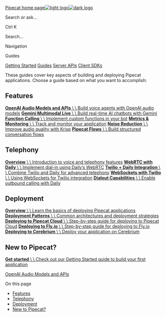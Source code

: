 [Pipecat home page![light logo](https://mintlify.s3.us-west-1.amazonaws.com/daily/logo/light.svg)![dark logo](https://mintlify.s3.us-west-1.amazonaws.com/daily/logo/dark.svg)](https://docs.pipecat.ai/)

Search or ask...

Ctrl K

Search...

Navigation

Guides

[Getting Started](https://docs.pipecat.ai/getting-started/overview) [Guides](https://docs.pipecat.ai/guides/introduction) [Server APIs](https://docs.pipecat.ai/server/introduction) [Client SDKs](https://docs.pipecat.ai/client/introduction)

These guides cover key aspects of building and deploying Pipecat applications. Choose a guide based on what you want to accomplish:

## [​](https://docs.pipecat.ai/guides/introduction\#features)  Features

[**OpenAI Audio Models and APIs** \\
\\
Build voice agents with OpenAI audio models](https://docs.pipecat.ai/guides/features/openai-audio-models-and-apis) [**Gemini Multimodal Live** \\
\\
Build real-time AI chatbots with Gemini](https://docs.pipecat.ai/guides/features/gemini-multimodal-live) [**Function Calling** \\
\\
Implement custom functions in your bot](https://docs.pipecat.ai/guides/features/function-calling) [**Metrics & Monitoring** \\
\\
Track and monitor your application](https://docs.pipecat.ai/guides/features/metrics) [**Noise Reduction** \\
\\
Improve audio quality with Krisp](https://docs.pipecat.ai/guides/features/krisp) [**Pipecat Flows** \\
\\
Build structured conversation flows](https://docs.pipecat.ai/guides/features/pipecat-flows)

## [​](https://docs.pipecat.ai/guides/introduction\#telephony)  Telephony

[**Overview** \\
\\
Introduction to voice and telephony features](https://docs.pipecat.ai/guides/telephony/overview) [**WebRTC with Daily** \\
\\
Implement dial-in using Daily’s WebRTC](https://docs.pipecat.ai/guides/telephony/daily-webrtc) [**Twilio + Daily Integration** \\
\\
Combine Twilio and Daily for advanced telephony](https://docs.pipecat.ai/guides/telephony/twilio-daily-webrtc) [**WebSockets with Twilio** \\
\\
Using WebSockets for Twilio integration](https://docs.pipecat.ai/guides/telephony/twilio-websockets) [**Dialout Capabilities** \\
\\
Enable outbound calling with Daily](https://docs.pipecat.ai/guides/telephony/dialout)

## [​](https://docs.pipecat.ai/guides/introduction\#deployment)  Deployment

[**Overview** \\
\\
Learn the basics of deploying Pipecat applications](https://docs.pipecat.ai/guides/deployment/overview) [**Deployment Patterns** \\
\\
Common architectures and deployment strategies](https://docs.pipecat.ai/guides/deployment/pattern) [**Deploying to Pipecat Cloud** \\
\\
Step-by-step guide for deploying to Pipecat Cloud](https://docs.pipecat.ai/guides/deployment/pipecat-cloud) [**Deploying to Fly.io** \\
\\
Step-by-step guide for deploying to Fly.io](https://docs.pipecat.ai/guides/deployment/fly) [**Deploying to Cerebrium** \\
\\
Deploy your application on Cerebrium](https://docs.pipecat.ai/guides/deployment/cerebrium)

## [​](https://docs.pipecat.ai/guides/introduction\#new-to-pipecat%3F)  New to Pipecat?

[**Get started** \\
\\
Check out our Getting Started guide to build your first application](https://docs.pipecat.ai/getting-started/installation)

[OpenAI Audio Models and APIs](https://docs.pipecat.ai/guides/features/openai-audio-models-and-apis)

On this page

- [Features](https://docs.pipecat.ai/guides/introduction#features)
- [Telephony](https://docs.pipecat.ai/guides/introduction#telephony)
- [Deployment](https://docs.pipecat.ai/guides/introduction#deployment)
- [New to Pipecat?](https://docs.pipecat.ai/guides/introduction#new-to-pipecat%3F)